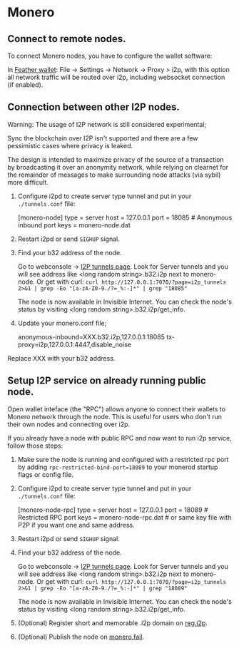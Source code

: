 Monero
==================

## Connect to remote nodes.

To connect Monero nodes, you have to configure the wallet software:

In [Feather wallet](http://rwzulgcql2y3n6os2jhmhg6un2m33rylazfnzhf56likav47aylq.b32.i2p/): File -> Settings -> Network -> Proxy > i2p, with this option all network traffic will be routed over i2p, including websocket connection (if enabled).

## Connection between other I2P nodes.

Warning: The usage of I2P network is still considered experimental;

Sync the blockchain over I2P isn't supported and there are a few pessimistic cases where privacy is leaked.

The design is intended to maximize privacy of the source of a transaction by broadcasting it over an anonymity network, while relying on clearnet for the remainder of messages to make surrounding node attacks (via sybil) more difficult. 


1) Configure i2pd to create server type tunnel and put in your `./tunnels.conf` file:

    [monero-node]
    type = server
    host = 127.0.0.1
    port = 18085 # Anonymous inbound port
    keys = monero-node.dat

2) Restart i2pd or send `SIGHUP` signal.

3) Find your b32 address of the node.

   Go to webconsole -> [I2P tunnels page](http://127.0.0.1:7070/?page=i2p_tunnels). Look for Server tunnels and you will see address like \<long random string\>.b32.i2p next to monero-node.
   Or get with curl: `curl http://127.0.0.1:7070/?page=i2p_tunnels 2>&1 | grep -Eo "[a-zA-Z0-9./?=_%:-]*" | grep "18085"`

   The node is now available in Invisible Internet. You can check the node's status by visiting \<long random string\>.b32.i2p/get_info.

4) Update your monero.conf file;

    anonymous-inbound=XXX.b32.i2p,127.0.0.1:18085
    tx-proxy=i2p,127.0.0.1:4447,disable_noise

Replace XXX with your b32 address.


## Setup I2P service on already running public node.

Open wallet inteface (the "RPC") allows anyone to connect their wallets to Monero network through the node. This is useful for users who don't run their own nodes and connecting over i2p. 

If you already have a node with public RPC and now want to run i2p service, follow those steps:

1) Make sure the node is running and configured with a restricted rpc port by adding `rpc-restricted-bind-port=18089` to your monerod startup flags or config file.

2) Configure i2pd to create server type tunnel and put in your `./tunnels.conf` file:

    [monero-node-rpc]
    type = server
    host = 127.0.0.1
    port = 18089 # Restricted RPC port
    keys = monero-node-rpc.dat # or same key file with P2P if you want one and same address.

3) Restart i2pd or send `SIGHUP` signal.

4) Find your b32 address of the node.

   Go to webconsole -> [I2P tunnels page](http://127.0.0.1:7070/?page=i2p_tunnels). Look for Server tunnels and you will see address like \<long random string\>.b32.i2p next to monero-node.
   Or get with curl: `curl http://127.0.0.1:7070/?page=i2p_tunnels 2>&1 | grep -Eo "[a-zA-Z0-9./?=_%:-]*" | grep "18089"`

   The node is now available in Invisible Internet. You can check the node's status by visiting \<long random string\>.b32.i2p/get_info.

6) (Optional) Register short and memorable .i2p domain on [reg.i2p](http://reg.i2p).

7) (Optional) Publish the node on [monero.fail](https://monero.fail).
